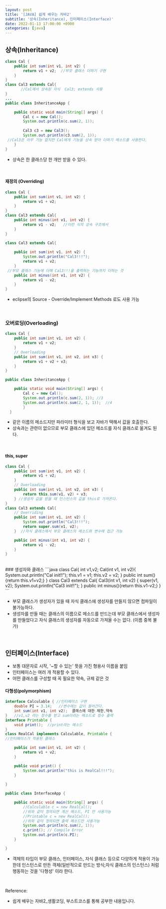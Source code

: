 ```yaml
---
layout: post
title: '[JAVA] 쉽게 배우는 자바2'
subtitle: '상속(Inheritance), 인터페이스(Interface)'
date: 2022-01-13 17:00:00 +0900
categories: [java]
---
```


## 상속(Inheritance)
```java
class Cal {
	public int sum(int v1, int v2) {
		return v1 + v2;  //부모 클래스 더하기 구현
	}
}
class Cal3 extends Cal{
	   //Cal에서 상속된 자식  Cal3; extends 사용
}
...
public class InheritanceApp {

	public static void main(String[] args) {
		Cal c = new Cal();
		System.out.println(c.sum(2, 1)); 
        
		Cal3 c3 = new Cal3();
		System.out.println(c3.sum(2, 1));
 //Cal3은 아무 기능 없지만 Cal에게 기능을 상속 받아 더하기 메소드를 사용한다. 
	}
}
```

- 상속은 한 클래스당 한 개만 받을 수 있다.

<br>

#### 재정의 (Overriding)

```java
class Cal {
	public int sum(int v1, int v2) {
		return v1 + v2;
	}
}
class Cal3 extends Cal{
	public int minus(int v1, int v2) {
		return v1 - v2;   //이런 식의 상속 구조에서
	}
}
```
```java
class Cal3 extends Cal{
	
	public int sum(int v1, int v2) {
    	System.out.println("Cal3!!!");
		return v1 + v2;   
	}
 //부모 클래스 기능에 더해 Cal3!!!을 출력하는 기능까지 더하는 것
	public int minus(int v1, int v2) {
		return v1 - v2;
	}
}
```

- eclipse의 Source - Override/Implement Methods 로도 사용 가능

<br>

### 오버로딩(Overloading)
```java
class Cal {
	public int sum(int v1, int v2) {
		return v1 + v2;
	}
	// Overloading
	public int sum(int v1, int v2, int v3) {
		return v1 + v2 + v3;
	}
}

public class InheritanceApp {

	public static void main(String[] args) {
		Cal c = new Cal();
		System.out.println(c.sum(2, 1)); //3
        System.out.println(c.sum(2, 1, 1));  //4
        }
  }
```

- 같은 이름의 메소드지만 파라미터 형식을 보고 자바가 택해서 값을 호출한다.
- 상속과는 관련이 없으므로 부모 클래스에 있던 메소드를 자식 클래스로 옮겨도 된다. 
<br>

#### this, super
```java
class Cal {
	public int sum(int v1, int v2) {
		return v1 + v2; 
	}
	// Overloading
	public int sum(int v1, int v2, int v3) {
		return this.sum(v1, v2) + v3;
	} //생성자 값을 받을 때 인스턴스의 값을 this로 가져온다. 
}
class Cal3 extends Cal{
	// Overriding
	public int sum(int v1, int v2) {
		System.out.println("Cal3!!!");
		return super.sum(v1, v2);
	}  //자식 클래스에서 부모 클래스의 메소드와 변수에 접근 가능

	public int minus(int v1, int v2) {
		return v1 - v2;
	}
}
```
<br>
### 생성자와 클래스
```java
class Cal{
    int v1,v2;
    Cal(int v1, int v2){
        System.out.println("Cal init!!");
        this.v1 = v1; this.v2 = v2;
    }
    public int sum(){return this.v1+v2;}
}
class Cal3 extends Cal{
    Cal3(int v1, int v2) {
        super(v1, v2);
        System.out.println("Cal3 init!!");
    }
    public int minus(){return this.v1-v2;}
}
```

- 부모 클래스가 생성자가 있을 때 자식 클래스에 생성자를 만들지 않으면 컴파일이 불가능하다. 
- 생성자를 만들 때는 클래스의 이름으로 메소드를 만드는데 부모 클래스에서 생성자를 만들었다고 자식 클래스의 생성자를 자동으로 가져올 수는 없다. (이름 중복 불가)

<br>

## 인터페이스(Interface)
- 보통 대문자로 시작, '~할 수 있는' 뜻을 가진 형용사 이름을 붙임 
- 인터페이스는 여러 개 적용할 수 있다. 
- 어떤 클래스를 구성할 때 꼭 필요한 약속, 규제 같은 것

#### 다형성(polymorphism)
```java
interface Calculable { //인터페이스 구현
	double PI = 3.14;   //변수에는 값이 들어간다. 
	int sum(int v1, int v2);  클래스에 대한 제한,약속
}   //v1,v2 라는 정수를 받고 sum이라는 메소드로 정수 출력
interface Printable {
	void print();  //print라는 메소드
}
class RealCal implements Calculable, Printable { 
//인터페이스가 적용된 클래스 

	public int sum(int v1, int v2) {
		return v1 + v2;
	}

	public void print() {
		System.out.println("this is RealCal!!!");
	}	
	
}

public class InterfaceApp {

	public static void main(String[] args) {
		//Calculable c = new RealCal();
        //위와 같이 정의되면 계산 메소드, PI 만 사용가능
        //Printable c = new RealCal();
        //위와 같이 정의되면 출력 메소드만 사용가능
		System.out.println(c.sum(2, 1));
		c.print(); // Compile Error
		System.out.println(c.PI);
	}

}
```

- 객체의 타입이 부모 클래스, 인터페이스, 자식 클래스 등으로 다양하게 적용이 가능한데 인스턴스로 만든 객체(일반적으로 만드는 방식;자식 클래스의 인스턴스) 처럼 행동하는 것을 '다형성' 이라 한다. 

<br>

Reference:
 - 쉽게 배우는 자바2_생활코딩, 부스트코스를 통해 공부한 내용입니다. 
